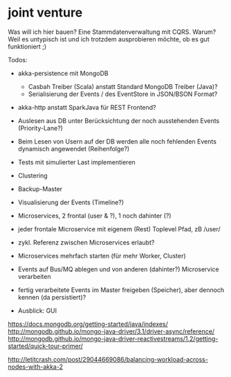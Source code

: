 # joint venture

Was will ich hier bauen?
Eine Stammdatenverwaltung mit CQRS. Warum? Weil es untypisch ist und ich trotzdem ausprobieren möchte, ob es gut funktioniert ;)

Todos:
- akka-persistence mit MongoDB
    - Casbah Treiber (Scala) anstatt Standard MongoDB Treiber (Java)?
    - Serialisierung der Events / des EventStore in JSON/BSON Format?
- akka-http anstatt SparkJava für REST Frontend?

- Auslesen aus DB unter Berücksichtung der noch ausstehenden Events (Priority-Lane?)
- Beim Lesen von Usern auf der DB werden alle noch fehlenden Events dynamisch angewendet (Reihenfolge?)

- Tests mit simulierter Last implementieren

- Clustering
- Backup-Master

- Visualisierung der Events (Timeline?)

- Microservices, 2 frontal (user & ?), 1 noch dahinter (?)
- jeder frontale Microservice mit eigenem (Rest) Toplevel Pfad, zB /user/
- zykl. Referenz zwischen Microservices erlaubt?
- Microservices mehrfach starten (für mehr Worker, Cluster)

- Events auf Bus/MQ ablegen und von anderen (dahinter?) Microservice verarbeiten

- fertig verarbeitete Events im Master freigeben (Speicher), aber dennoch kennen (da persistiert)?
- Ausblick: GUI

https://docs.mongodb.org/getting-started/java/indexes/
http://mongodb.github.io/mongo-java-driver/3.1/driver-async/reference/
http://mongodb.github.io/mongo-java-driver-reactivestreams/1.2/getting-started/quick-tour-primer/

http://letitcrash.com/post/29044669086/balancing-workload-across-nodes-with-akka-2
